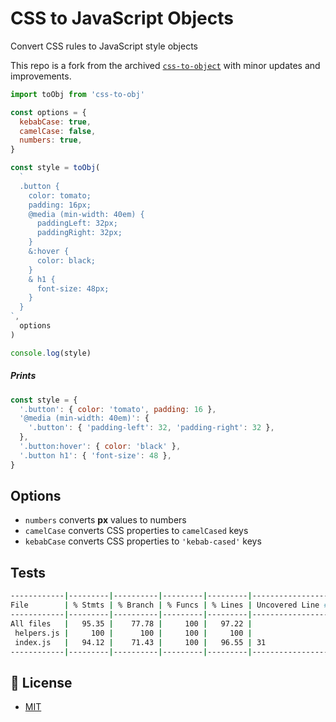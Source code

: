 # CSS to JavaScript Objects

Convert CSS rules to JavaScript style objects

This repo is a fork from the archived [`css-to-object`](https://github.com/jxnblk/css-to-object) with minor updates and improvements.

```js
import toObj from 'css-to-obj'

const options = {
  kebabCase: true,
  camelCase: false,
  numbers: true,
}

const style = toObj(
  `
  .button {
    color: tomato;
    padding: 16px;
    @media (min-width: 40em) {
      paddingLeft: 32px;
      paddingRight: 32px;
    }
    &:hover {
      color: black;
    }
    & h1 {
      font-size: 48px;
    }
  }
`,
  options
)

console.log(style)
```

##### Prints

```js
const style = {
  '.button': { color: 'tomato', padding: 16 },
  '@media (min-width: 40em)': {
    '.button': { 'padding-left': 32, 'padding-right': 32 },
  },
  '.button:hover': { color: 'black' },
  '.button h1': { 'font-size': 48 },
}
```

## Options

- `numbers` converts **px** values to numbers
- `camelCase` converts CSS properties to `camelCased` keys
- `kebabCase` converts CSS properties to `'kebab-cased'` keys

## Tests

```sh
------------|---------|----------|---------|---------|-------------------
File        | % Stmts | % Branch | % Funcs | % Lines | Uncovered Line #s
------------|---------|----------|---------|---------|-------------------
All files   |   95.35 |    77.78 |     100 |   97.22 |
 helpers.js |     100 |      100 |     100 |     100 |
 index.js   |   94.12 |    71.43 |     100 |   96.55 | 31
------------|---------|----------|---------|---------|-------------------
```

## 🔖 License

- [MIT](LICENSE.md)

